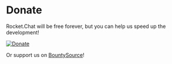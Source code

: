 # Donate

Rocket.Chat will be free forever, but you can help us speed up the development!

[![Donate](https://camo.githubusercontent.com/361950b331ef676b7eec436a4dbe5a7ce47211a6623dcc889b1f5b7b611b27df/68747470733a2f2f7777772e70617970616c6f626a656374732e636f6d2f656e5f55532f692f62746e2f62746e5f646f6e61746543435f4c472e676966)](https://www.paypal.com/cgi-bin/webscr?cmd=\_s-xclick\&hosted\_button\_id=9MT88JJ9X4A6U\&source=url)

Or support us on [BountySource](https://www.bountysource.com/teams/rocketchat)!
